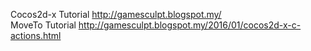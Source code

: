 Cocos2d-x Tutorial http://gamesculpt.blogspot.my/<br />
MoveTo Tutorial http://gamesculpt.blogspot.my/2016/01/cocos2d-x-c-actions.html
